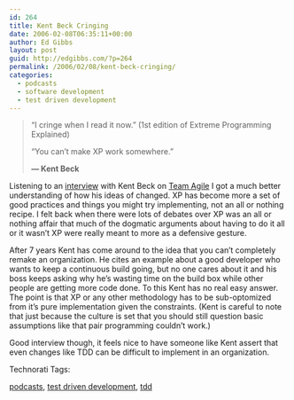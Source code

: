```yaml
---
id: 264
title: Kent Beck Cringing
date: 2006-02-08T06:35:11+00:00
author: Ed Gibbs
layout: post
guid: http://edgibbs.com/?p=264
permalink: /2006/02/08/kent-beck-cringing/
categories:
  - podcasts
  - software development
  - test driven development
---
```

> &#8220;I cringe when I read it now.&#8221; (1st edition of Extreme Programming Explained)
> 
> &#8220;You can&#8217;t make XP work somewhere.&#8221; 
> 
> **&#8212; Kent Beck**

Listening to an [interview](http://teamagile.com/mainpages/Interviews.html) with Kent Beck on [Team Agile](http://teamagile.com/index.html) I got a much better understanding of how his ideas of changed. XP has become more a set of good practices and things you might try implementing, not an all or nothing recipe. I felt back when there were lots of debates over XP was an all or nothing affair that much of the dogmatic arguments about having to do it all or it wasn&#8217;t XP were really meant to more as a defensive gesture. 

After 7 years Kent has come around to the idea that you can&#8217;t completely remake an organization. He cites an example about a good developer who wants to keep a continuous build going, but no one cares about it and his boss keeps asking why he&#8217;s wasting time on the build box while other people are getting more code done. To this Kent has no real easy answer. The point is that XP or any other methodology has to be sub-optomized from it&#8217;s pure implementation given the constraints. (Kent is careful to note that just because the culture is set that you should still question basic assumptions like that pair programming couldn&#8217;t work.)

Good interview though, it feels nice to have someone like Kent assert that even changes like TDD can be difficult to implement in an organization.

<!-- Technorati Tags Start -->

Technorati Tags:
  
<a href="http://technorati.com/tag/podcasts" rel="tag">podcasts</a>, <a href="http://technorati.com/tag/test%20driven%20development" rel="tag">test driven development</a>, <a href="http://technorati.com/tag/tdd" rel="tag">tdd</a> 

<!-- Technorati Tags End -->